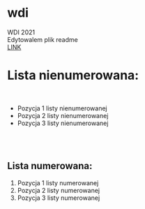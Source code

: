 # wdi
WDI 2021 </br>
Edytowalem plik readme </br>
<a href="google.com">LINK</a> </b>
<h1>Lista nienumerowana: </h1></br>
<ul id="lista">
  <li>Pozycja 1 listy nienumerowanej</li>
  <li>Pozycja 2 listy nienumerowanej</li>
  <li>Pozycja 3 listy nienumerowanej</li>
</ul> </br> </br>
<h2>Lista numerowana:</h2>
<ol id="lista">
  <li>Pozycja 1 listy numerowanej</li>
  <li>Pozycja 2 listy numerowanej</li>
  <li>Pozycja 3 listy numerowanej</li>
</ol> </br> </br>
